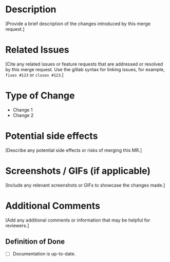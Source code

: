 # Description

[Provide a brief description of the changes introduced by this merge request.]

# Related Issues

[Cite any related issues or feature requests that are addressed or resolved by this merge request. Use the gitlab syntax for linking issues, for example, `fixes #123` or `closes #123`.]

# Type of Change

- Change 1
- Change 2

# Potential side effects

[Describe any potential side effects or risks of merging this MR.]

# Screenshots / GIFs (if applicable)

[Include any relevant screenshots or GIFs to showcase the changes made.]

# Additional Comments

[Add any additional comments or information that may be helpful for reviewers.]

## Definition of Done
- [ ] Documentation is up-to-date.

